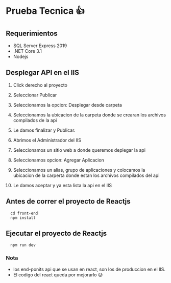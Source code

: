 # Prueba Tecnica  :+1:

## Requerimientos 

- SQL Server Express 2019
- .NET Core 3.1
- Nodejs

## Desplegar API en el IIS

1. Click derecho al proyecto 
2. Seleccionar Publicar
3. Seleccionamos la opcion: Desplegar desde carpeta
4. Seleccionamos la ubicacion de la carpeta donde se crearan los archivos compilados de la api
5. Le damos finalizar y Publicar.


6. Abrimos el Administrador del IIS
7. Seleccionamos un sitio web a donde queremos deplegar la api
8. Seleccionamos opcion: Agregar Aplicacion
9. Seleccionamos un alias, grupo de aplicaciones y colocamos la ubicacion de la carperta donde estan los archivos compilados del api 
10. Le damos aceptar y ya esta lista la api en el IIS

## Antes de correr el proyecto de Reactjs

```
  cd front-end
  npm install
```
## Ejecutar el proyecto de Reactjs
```
  npm run dev
```
### Nota
- los end-ponits api que se usan en react, son los de produccion en el IIS.
- El codigo del react queda por mejorarlo 😥



